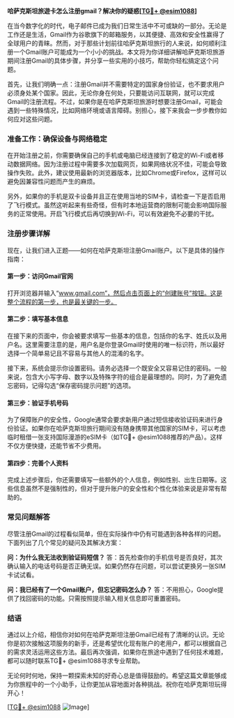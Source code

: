 **哈萨克斯坦旅遊卡怎么注册gmail？解决你的疑惑[[TG💪+ @esim1088](https://t.me/s/esim1088)]**

在当今数字化的时代，电子邮件已成为我们日常生活中不可或缺的一部分。无论是工作还是生活，Gmail作为谷歌旗下的邮箱服务，以其便捷、高效和安全性赢得了全球用户的青睐。然而，对于那些计划前往哈萨克斯坦旅行的人来说，如何顺利注册一个Gmail账户可能成为一个小小的挑战。本文将为你详细讲解哈萨克斯坦旅游期间注册Gmail的具体步骤，并分享一些实用的小技巧，帮助你轻松搞定这个问题。

首先，让我们明确一点：注册Gmail并不需要特定的国家身份验证，也不要求用户必须身处某个国家。因此，无论你身在何处，只要能访问互联网，就可以完成Gmail的注册流程。不过，如果你是在哈萨克斯坦旅游时想要注册Gmail，可能会遇到一些特殊情况，比如网络环境或语言障碍。别担心，接下来我会一步步教你如何应对这些问题。

### **准备工作：确保设备与网络稳定**

在开始注册之前，你需要确保自己的手机或电脑已经连接到了稳定的Wi-Fi或者移动数据网络。因为注册过程中需要多次加载网页，如果网络状况不佳，可能会导致操作失败。此外，建议使用最新的浏览器版本，比如Chrome或Firefox，这样可以避免因兼容性问题而产生的麻烦。

另外，如果你的手机是双卡设备并且正在使用当地的SIM卡，请检查一下是否启用了飞行模式。虽然这听起来有些奇怪，但有时本地运营商的限制可能会影响国际服务的正常使用。开启飞行模式后再切换到Wi-Fi，可以有效避免不必要的干扰。

### **注册步骤详解**

现在，让我们进入正题——如何在哈萨克斯坦注册Gmail账户。以下是具体的操作指南：

#### **第一步：访问Gmail官网**
打开浏览器并输入“www.gmail.com”，然后点击页面上的“创建账号”按钮。这是整个流程的第一步，也是最关键的一步。

#### **第二步：填写基本信息**
在接下来的页面中，你会被要求填写一些基本的信息，包括你的名字、姓氏以及用户名。这里需要注意的是，用户名是你登录Gmail时使用的唯一标识符，所以最好选择一个简单易记且不容易与其他人的混淆的名字。

接下来，系统会提示你设置密码。请务必选择一个既安全又容易记住的密码。一般来说，包含大小写字母、数字以及特殊字符的组合是最理想的。同时，为了避免遗忘密码，记得勾选“保存密码提示问题”的选项。

#### **第三步：验证手机号码**
为了保障账户的安全性，Google通常会要求新用户通过短信接收验证码来进行身份验证。如果你在哈萨克斯坦旅行期间没有随身携带其他国家的SIM卡，可以考虑临时租借一张支持国际漫游的eSIM卡（如TG💪+ @esim1088推荐的产品）。这样不仅方便快捷，还能节省不少费用。

#### **第四步：完善个人资料**
完成上述步骤后，你还需要填写一些额外的个人信息，例如性别、出生日期等。这些信息虽然不是强制性的，但对于提升账户的安全性和个性化体验来说是非常有帮助的。

### **常见问题解答**

尽管注册Gmail的过程看似简单，但在实际操作中仍有可能遇到各种各样的问题。下面列出了几个常见的疑问及其解决方案：

**问：为什么我无法收到验证码短信？**
答：首先检查你的手机信号是否良好，其次确认输入的电话号码是否正确无误。如果仍然存在问题，可以尝试更换另一张SIM卡试试看。

**问：我已经有了一个Gmail账户，但忘记密码怎么办？**
答：不用担心，Google提供了找回密码的功能。只需按照提示输入相关信息即可重置密码。

### **结语**

通过以上介绍，相信你对如何在哈萨克斯坦注册Gmail已经有了清晰的认识。无论你是初次接触这项服务的新手，还是希望优化现有账户的老用户，都可以根据自己的需求灵活运用这些方法。最后再次强调，如果你在旅途中遇到了任何技术难题，都可以随时联系TG💪+ @esim1088寻求专业帮助。

无论何时何地，保持一颗探索未知的好奇心总是值得鼓励的。希望这篇文章能够成为你旅程中的一个小助手，让你更加从容地面对各种挑战。祝你在哈萨克斯坦玩得开心！

[[TG💪+ @esim1088](https://t.me/s/esim1088) ![Image](https://i.postimg.cc/4NQfJmqS/Snipaste-2025-05-13-00-14-12.png)]